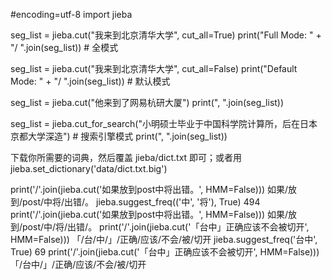 #encoding=utf-8
import jieba

seg_list = jieba.cut("我来到北京清华大学", cut_all=True)
print("Full Mode: " + "/ ".join(seg_list))  # 全模式

seg_list = jieba.cut("我来到北京清华大学", cut_all=False)
print("Default Mode: " + "/ ".join(seg_list))  # 默认模式

seg_list = jieba.cut("他来到了网易杭研大厦")
print(", ".join(seg_list))

seg_list = jieba.cut_for_search("小明硕士毕业于中国科学院计算所，后在日本京都大学深造")  # 搜索引擎模式
print(", ".join(seg_list))

下载你所需要的词典，然后覆盖 jieba/dict.txt 即可；或者用 jieba.set_dictionary('data/dict.txt.big')

print('/'.join(jieba.cut('如果放到post中将出错。', HMM=False)))
如果/放到/post/中将/出错/。
jieba.suggest_freq(('中', '将'), True)
494
print('/'.join(jieba.cut('如果放到post中将出错。', HMM=False)))
如果/放到/post/中/将/出错/。
print('/'.join(jieba.cut('「台中」正确应该不会被切开', HMM=False)))
「/台/中/」/正确/应该/不会/被/切开
jieba.suggest_freq('台中', True)
69
print('/'.join(jieba.cut('「台中」正确应该不会被切开', HMM=False)))
「/台中/」/正确/应该/不会/被/切开
